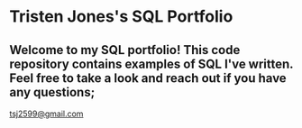 # Tristen Jones's SQL Portfolio 

## Welcome to my SQL portfolio! This code repository contains examples of SQL I've written. Feel free to take a look and reach out if you have any questions;
tsj2599@gmail.com
